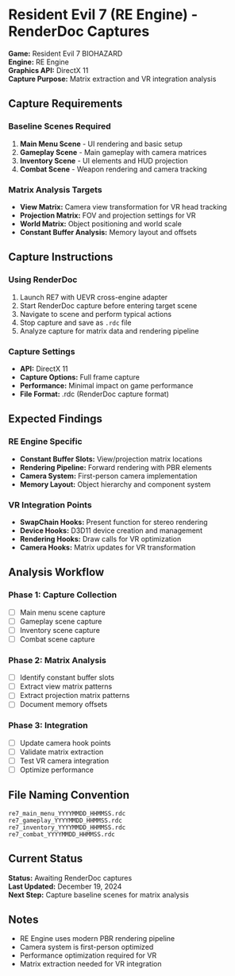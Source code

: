 # Resident Evil 7 (RE Engine) - RenderDoc Captures

**Game:** Resident Evil 7 BIOHAZARD  
**Engine:** RE Engine  
**Graphics API:** DirectX 11  
**Capture Purpose:** Matrix extraction and VR integration analysis  

## Capture Requirements

### Baseline Scenes Required
1. **Main Menu Scene** - UI rendering and basic setup
2. **Gameplay Scene** - Main gameplay with camera matrices
3. **Inventory Scene** - UI elements and HUD projection
4. **Combat Scene** - Weapon rendering and camera tracking

### Matrix Analysis Targets
- **View Matrix:** Camera view transformation for VR head tracking
- **Projection Matrix:** FOV and projection settings for VR
- **World Matrix:** Object positioning and world scale
- **Constant Buffer Analysis:** Memory layout and offsets

## Capture Instructions

### Using RenderDoc
1. Launch RE7 with UEVR cross-engine adapter
2. Start RenderDoc capture before entering target scene
3. Navigate to scene and perform typical actions
4. Stop capture and save as `.rdc` file
5. Analyze capture for matrix data and rendering pipeline

### Capture Settings
- **API:** DirectX 11
- **Capture Options:** Full frame capture
- **Performance:** Minimal impact on game performance
- **File Format:** .rdc (RenderDoc capture format)

## Expected Findings

### RE Engine Specific
- **Constant Buffer Slots:** View/projection matrix locations
- **Rendering Pipeline:** Forward rendering with PBR elements
- **Camera System:** First-person camera implementation
- **Memory Layout:** Object hierarchy and component system

### VR Integration Points
- **SwapChain Hooks:** Present function for stereo rendering
- **Device Hooks:** D3D11 device creation and management
- **Rendering Hooks:** Draw calls for VR optimization
- **Camera Hooks:** Matrix updates for VR transformation

## Analysis Workflow

### Phase 1: Capture Collection
- [ ] Main menu scene capture
- [ ] Gameplay scene capture
- [ ] Inventory scene capture
- [ ] Combat scene capture

### Phase 2: Matrix Analysis
- [ ] Identify constant buffer slots
- [ ] Extract view matrix patterns
- [ ] Extract projection matrix patterns
- [ ] Document memory offsets

### Phase 3: Integration
- [ ] Update camera hook points
- [ ] Validate matrix extraction
- [ ] Test VR camera integration
- [ ] Optimize performance

## File Naming Convention

```
re7_main_menu_YYYYMMDD_HHMMSS.rdc
re7_gameplay_YYYYMMDD_HHMMSS.rdc
re7_inventory_YYYYMMDD_HHMMSS.rdc
re7_combat_YYYYMMDD_HHMMSS.rdc
```

## Current Status

**Status:** Awaiting RenderDoc captures  
**Last Updated:** December 19, 2024  
**Next Step:** Capture baseline scenes for matrix analysis  

## Notes

- RE Engine uses modern PBR rendering pipeline
- Camera system is first-person optimized
- Performance optimization required for VR
- Matrix extraction needed for VR integration
